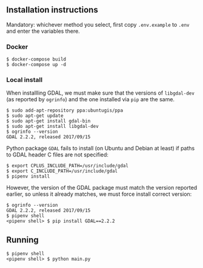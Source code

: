 ## Installation instructions

Mandatory: whichever method you select, first copy `.env.example` to `.env` and enter the variables there.

### Docker

```
$ docker-compose build
$ docker-compose up -d
```

### Local install

When installling GDAL, we must make sure that the versions of `libgdal-dev` (as reported by `ogrinfo`) and the one installed via `pip` are the same.

```
$ sudo add-apt-repository ppa:ubuntugis/ppa
$ sudo apt-get update
$ sudo apt-get install gdal-bin
$ sudo apt-get install libgdal-dev
$ ogrinfo --version
GDAL 2.2.2, released 2017/09/15
```

Python package `GDAL` fails to install (on Ubuntu and Debian at least) if paths to GDAL header C files are not specified:
```
$ export CPLUS_INCLUDE_PATH=/usr/include/gdal
$ export C_INCLUDE_PATH=/usr/include/gdal
$ pipenv install
```

However, the version of the GDAL package must match the version reported earlier, so unless it already matches, we must force install correct version:
```
$ ogrinfo --version
GDAL 2.2.2, released 2017/09/15
$ pipenv shell
<pipenv shell> $ pip install GDAL==2.2.2
```

## Running

```
$ pipenv shell
<pipenv shell> $ python main.py
```
